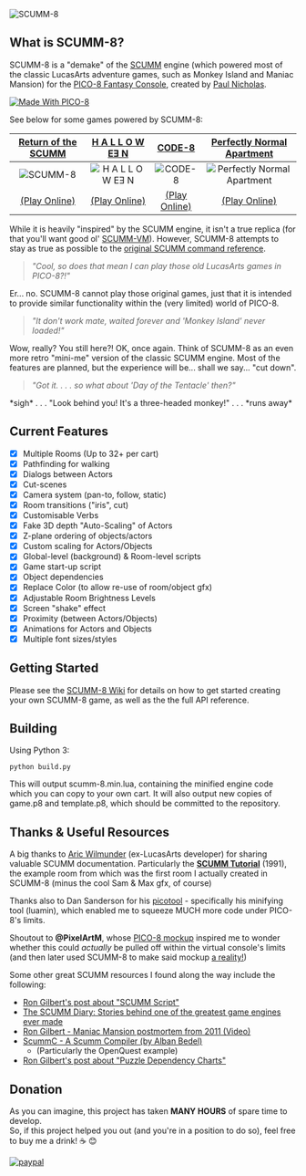 ![SCUMM-8](https://i.imgur.com/uB6Igai.png) 
## What is SCUMM-8?
SCUMM-8 is a "demake" of the [SCUMM](https://en.wikipedia.org/wiki/SCUMM) engine (which powered most of the classic LucasArts adventure games, such as Monkey Island and Maniac Mansion) for the [PICO-8 Fantasy Console](http://www.lexaloffle.com/pico-8.php), created by [Paul Nicholas](https://www.liquidream.co.uk/).

[![Made With PICO-8](https://img.shields.io/badge/Made%20With-PICO--8-ff004d.svg?style=flat&logo=data%3Aimage%2Fpng%3Bbase64%2CiVBORw0KGgoAAAANSUhEUgAAABQAAAAUCAYAAACNiR0NAAAAlUlEQVQ4jWP8v5gBFTxOR%2BVXPfuPwp8SxIjCt%2BBG4TIxUBkMfgNZGIyi0IRmoobZxxeo0rcPocp%2FEEEJ08HvZaobyPj%2FjTpqmLAeJM2EtgMo3MHvZeqnw9X%2FXVHSUdhnP5Qw%2Fc%2B7CUVDS%2BsWFH6QpuyIT4cMT8xQBJI%2B1aHwj1%2F3RgnTVJbrKGH29egxFPWD38tUNxAAun4liexlTtMAAAAASUVORK5CYII%3D)](https://www.lexaloffle.com/pico-8.php)

See below for some games powered by SCUMM-8:

| [Return of the SCUMM](http://www.lexaloffle.com/bbs/?tid=29176)     | [H A L L O W EƎ N](https://liquidream.itch.io/hallowe3n)       | [CODE-8](https://gamejolt.com/games/code-8/340837)      | [Perfectly Normal Apartment](https://nextlevelbanana.itch.io/perfectly-normal-apartment)
|  :---: |  :---:  |  :---:  | :---:  |
| ![SCUMM-8](https://i.imgur.com/FcE49f5.gif) |  ![H A L L O W EƎ N](https://i.imgur.com/XpLWuVb.gif)      | ![CODE-8](https://i.imgur.com/CfwaNOn.gif)  | ![Perfectly Normal Apartment](https://i.imgur.com/V8V2uLC.gif) | 
| [(Play Online)](http://www.lexaloffle.com/bbs/?tid=29176)     | [(Play Online)](https://liquidream.itch.io/hallowe3n)       | [(Play Online)](https://gamejolt.com/games/code-8/340837)      | [(Play Online)](https://nextlevelbanana.itch.io/perfectly-normal-apartment)      |

While it is heavily "inspired" by the SCUMM engine, it isn't a true replica (for that you'll want good ol' [SCUMM-VM](https://en.wikipedia.org/wiki/ScummVM)).  However, SCUMM-8 attempts to stay as true as possible to the [original SCUMM command reference](https://web.archive.org/web/20180226005830/http://wilmunder.com/Arics_World/Games.html).
> *"Cool, so does that mean I can play those old LucasArts games in PICO-8?!"*

Er... no. SCUMM-8 cannot play those original games, just that it is intended to provide similar functionality within the (very limited) world of PICO-8.

> *"It don't work mate, waited forever and 'Monkey Island' never loaded!"*

Wow, really? You still here?! OK, once again. Think of SCUMM-8 as an even more retro "mini-me" version of the classic SCUMM engine. Most of the features are planned, but the experience will be... shall we say... "cut down".

> *"Got it. . . . so what about 'Day of the Tentacle' then?"*

\*sigh\* . . .  "Look behind you! It's a three-headed monkey!" . . . \*runs away\*

## Current Features
- [x] Multiple Rooms (Up to 32+ per cart)
- [x] Pathfinding for walking
- [x] Dialogs between Actors
- [x] Cut-scenes
- [x] Camera system (pan-to, follow, static)
- [x] Room transitions ("iris", cut)
- [x] Customisable Verbs
- [x] Fake 3D depth "Auto-Scaling" of Actors
- [x] Z-plane ordering of objects/actors
- [x] Custom scaling for Actors/Objects
- [x] Global-level (background) & Room-level scripts
- [x] Game start-up script
- [x] Object dependencies
- [x] Replace Color (to allow re-use of room/object gfx)
- [x] Adjustable Room Brightness Levels
- [x] Screen "shake" effect
- [x] Proximity (between Actors/Objects)
- [x] Animations for Actors and Objects
- [x] Multiple font sizes/styles

## Getting Started
Please see the [SCUMM-8 Wiki](https://github.com/Liquidream/scumm-8/wiki) for details on how to get started creating your own SCUMM-8 game, as well as the the full API reference.

## Building

Using Python 3:
```console
python build.py
```

This will output scumm-8.min.lua, containing the minified engine code which you can copy to your own cart. It will also output new copies of game.p8 and template.p8, which should be committed to the repository.

## Thanks & Useful Resources
A big thanks to [Aric Wilmunder](https://web.archive.org/web/20180226005830/http://wilmunder.com/Arics_World/Games.html) (ex-LucasArts developer) for sharing valuable SCUMM documentation. 
Particularly the **[SCUMM Tutorial](https://web.archive.org/web/20160721004826/http://www.wilmunder.com/Arics_World/Games_files/SCUMM%20Tutorial%200.1.pdf)** (1991), the example room from which was the first room I actually created in SCUMM-8 (minus the cool Sam & Max gfx, of course)

Thanks also to Dan Sanderson for his [picotool](https://github.com/dansanderson/picotool) - specifically his minifying tool (luamin), which enabled me to squeeze MUCH more code under PICO-8's limits.

Shoutout to **@PixelArtM**, whose [PICO-8 mockup](https://twitter.com/PixelArtM/status/758735822426284036) inspired me to wonder whether this could *actually* be pulled off within the virtual console's limits (and then later used SCUMM-8 to make said mockup [a reality!](https://twitter.com/PixelArtM/status/857193912229933056))

Some other great SCUMM resources I found along the way include the following:
- [Ron Gilbert's post about "SCUMM Script"](http://www.pagetable.com/?p=614)
- [The SCUMM Diary: Stories behind one of the greatest game engines ever made](http://www.gamasutra.com/view/feature/196009/the_scumm_diary_stories_behind_.php)
- [Ron Gilbert - Maniac Mansion postmortem from 2011 (Video)](https://youtu.be/WD64ExGHBWE)
- [ScummC - A Scumm Compiler (by Alban Bedel)](https://github.com/AlbanBedel/scummc)
  - (Particularly the OpenQuest example)
- [Ron Gilbert's post about "Puzzle Dependency Charts"](http://grumpygamer.com/puzzle_dependency_charts)

## Donation
As you can imagine, this project has taken **MANY HOURS** of spare time to develop.  
So, if this project helped you out (and you're in a position to do so), feel free to buy me a drink! :coffee: :blush:

[![paypal](https://www.paypalobjects.com/en_US/GB/i/btn/btn_donateCC_LG.gif)](https://www.paypal.com/cgi-bin/webscr?cmd=_s-xclick&hosted_button_id=334Y2ZXWUJMBQ)
